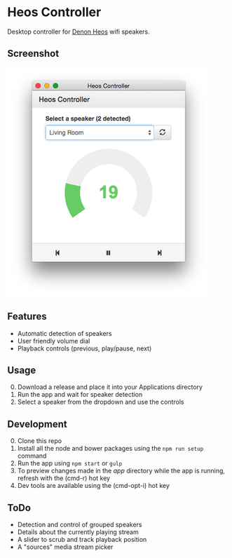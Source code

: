# Heos Controller
Desktop controller for [Denon Heos](http://heosbydenon.denon.com) wifi speakers.

## Screenshot

![](screenshot.png)

## Features
* Automatic detection of speakers
* User friendly volume dial
* Playback controls (previous, play/pause, next)

## Usage
0. Download a release and place it into your Applications directory
0. Run the app and wait for speaker detection
0. Select a speaker from the dropdown and use the controls

## Development
0. Clone this repo
0. Install all the node and bower packages using the `npm run setup` command
0. Run the app using `npm start` or `gulp`
0. To preview changes made in the *app* directory while the app is running, refresh with the (cmd-r) hot key
0. Dev tools are available using the (cmd-opt-i) hot key

## ToDo
* Detection and control of grouped speakers
* Details about the currently playing stream
* A slider to scrub and track playback position
* A "sources" media stream picker